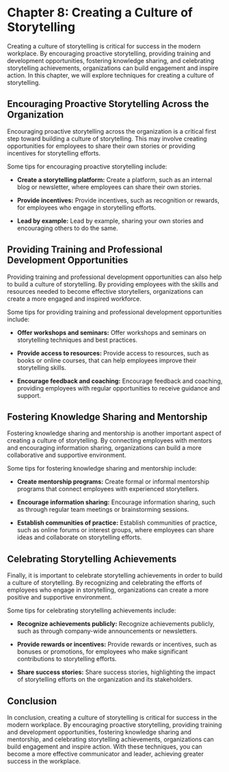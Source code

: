 Chapter 8: Creating a Culture of Storytelling
=============================================

Creating a culture of storytelling is critical for success in the modern workplace. By encouraging proactive storytelling, providing training and development opportunities, fostering knowledge sharing, and celebrating storytelling achievements, organizations can build engagement and inspire action. In this chapter, we will explore techniques for creating a culture of storytelling.

Encouraging Proactive Storytelling Across the Organization
----------------------------------------------------------

Encouraging proactive storytelling across the organization is a critical first step toward building a culture of storytelling. This may involve creating opportunities for employees to share their own stories or providing incentives for storytelling efforts.

Some tips for encouraging proactive storytelling include:

* **Create a storytelling platform:** Create a platform, such as an internal blog or newsletter, where employees can share their own stories.

* **Provide incentives:** Provide incentives, such as recognition or rewards, for employees who engage in storytelling efforts.

* **Lead by example:** Lead by example, sharing your own stories and encouraging others to do the same.

Providing Training and Professional Development Opportunities
-------------------------------------------------------------

Providing training and professional development opportunities can also help to build a culture of storytelling. By providing employees with the skills and resources needed to become effective storytellers, organizations can create a more engaged and inspired workforce.

Some tips for providing training and professional development opportunities include:

* **Offer workshops and seminars:** Offer workshops and seminars on storytelling techniques and best practices.

* **Provide access to resources:** Provide access to resources, such as books or online courses, that can help employees improve their storytelling skills.

* **Encourage feedback and coaching:** Encourage feedback and coaching, providing employees with regular opportunities to receive guidance and support.

Fostering Knowledge Sharing and Mentorship
------------------------------------------

Fostering knowledge sharing and mentorship is another important aspect of creating a culture of storytelling. By connecting employees with mentors and encouraging information sharing, organizations can build a more collaborative and supportive environment.

Some tips for fostering knowledge sharing and mentorship include:

* **Create mentorship programs:** Create formal or informal mentorship programs that connect employees with experienced storytellers.

* **Encourage information sharing:** Encourage information sharing, such as through regular team meetings or brainstorming sessions.

* **Establish communities of practice:** Establish communities of practice, such as online forums or interest groups, where employees can share ideas and collaborate on storytelling efforts.

Celebrating Storytelling Achievements
-------------------------------------

Finally, it is important to celebrate storytelling achievements in order to build a culture of storytelling. By recognizing and celebrating the efforts of employees who engage in storytelling, organizations can create a more positive and supportive environment.

Some tips for celebrating storytelling achievements include:

* **Recognize achievements publicly:** Recognize achievements publicly, such as through company-wide announcements or newsletters.

* **Provide rewards or incentives:** Provide rewards or incentives, such as bonuses or promotions, for employees who make significant contributions to storytelling efforts.

* **Share success stories:** Share success stories, highlighting the impact of storytelling efforts on the organization and its stakeholders.

Conclusion
----------

In conclusion, creating a culture of storytelling is critical for success in the modern workplace. By encouraging proactive storytelling, providing training and development opportunities, fostering knowledge sharing and mentorship, and celebrating storytelling achievements, organizations can build engagement and inspire action. With these techniques, you can become a more effective communicator and leader, achieving greater success in the workplace.
